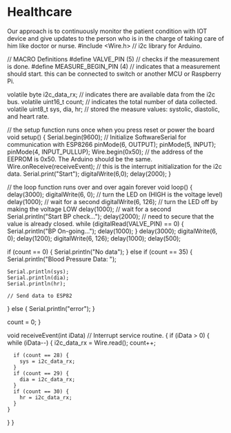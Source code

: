 # Healthcare
Our approach is to continuously monitor the patient condition with IOT device and give updates to the person who is in the charge of taking care of him like doctor or nurse.
#include <Wire.h>  // i2c library for Arduino.


// MACRO Definitions
#define VALVE_PIN (5)          // checks if the measurement is done.
#define MEASURE_BEGIN_PIN (4)  // indicates that a measurement should start. this can be connected to switch or another MCU or Raspberry Pi.

volatile byte i2c_data_rx;      // indicates there are available data from the i2c bus.
volatile uint16_t count;        // indicates the total number of data collected.
volatile uint8_t sys, dia, hr;  // stored the measure values: systolic, diastolic, and heart rate.

// the setup function runs once when you press reset or power the board
void setup() {
  Serial.begin(9600); // Initialize SoftwareSerial for communication with ESP8266
  pinMode(6, OUTPUT);
  pinMode(5, INPUT);
  pinMode(4, INPUT_PULLUP);
  Wire.begin(0x50);              // the address of the EEPROM is 0x50. The Arduino should be the same.
  Wire.onReceive(receiveEvent);  // this is the interrupt initialization for the i2c data.
  Serial.print("Start");
  digitalWrite(6,0);
  delay(2000);
}

// the loop function runs over and over again forever
void loop() {
  delay(3000);
  digitalWrite(6, 0);  // turn the LED on (HIGH is the voltage level)
  delay(1000);                      // wait for a second
  digitalWrite(6, 126);   // turn the LED off by making the voltage LOW
  delay(1000);                      // wait for a second
  Serial.println("Start BP check...");
  delay(2000);  // need to secure that the value is already closed.
  while (digitalRead(VALVE_PIN) == 0) {
    Serial.println("BP On-going...");
    delay(1000);
  }
  delay(3000);
  digitalWrite(6, 0);
  delay(1200);
  digitalWrite(6, 126);
delay(1000);
  delay(500);

  if (count == 0) {
    Serial.println("No data");
  } else if (count == 35) {
    Serial.println("Blood Pressure Data: ");

    Serial.println(sys);
    Serial.println(dia);
    Serial.println(hr);

    // Send data to ESP82  
  } else {
    Serial.println("error");
  }

  count = 0;
}

void receiveEvent(int iData)  // Interrupt service routine.
{
  if (iData > 0) {
    while (iData--) {
      i2c_data_rx = Wire.read();
      count++;

      if (count == 28) {
        sys = i2c_data_rx;
      }
      if (count == 29) {
        dia = i2c_data_rx;
      }
      if (count == 30) {
        hr = i2c_data_rx;
      }
    }
  }
}
